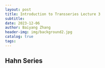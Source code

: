 ```yaml
---
layout: post
title: Introduction to Transseries Lecture 3
subtitle: 
date: 2023-12-06
author: Baiyang Zhang
header-img: img/background2.jpg
catalog: true
tags:
---
```


## Hahn Series

